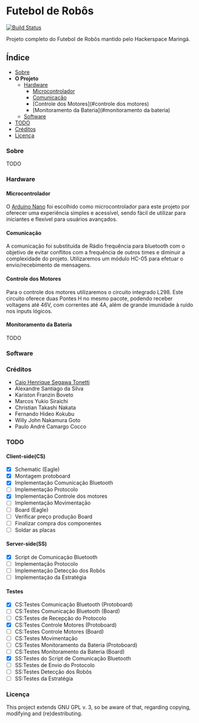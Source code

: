 # Futebol de Robôs

[![Build Status](https://travis-ci.org/HackerSpaceMaringa/FutebolRobosArduino.svg?branch=master)](https://travis-ci.org/HackerSpaceMaringa/FutebolRobosArduino)

Projeto completo do Futebol de Robôs mantido pelo Hackerspace Maringá.

## Índice

- [Sobre](#sobre)
- __O Projeto__
    - [Hardware](#hardware)
        - [Microcontrolador](#microcontrolador)
        - [Comunicação](#comunicação)
        - [Controle dos Motores](#controle dos motores)
        - [Monitoramento da Bateria](#monitoramento da bateria)
    - [Software](#software)
- [TODO](#todo)
- [Créditos](#créditos)
- [Licença](#licença)

### Sobre

TODO

### Hardware

#### Microcontrolador

O [Arduino Nano](https://www.arduino.cc/) foi escolhido como microcontrolador para este projeto por oferecer uma experiência simples e acessível, sendo fácil de utilizar para iniciantes e flexível para usuários avançados.

#### Comunicação

A comunicação foi substituída de Rádio frequência para bluetooth com o objetivo de evitar conflitos com a frequência de outros times e diminuir a complexidade do projeto. Utilizaremos um módulo HC-05 para efetuar o envio/recebimento de mensagens.

#### Controle dos Motores

Para o controle dos motores utilizaremos o circuito integrado L298. Este circuito oferece duas Pontes H no mesmo pacote, podendo receber voltagens até 46V, com correntes até 4A, além de grande imunidade à ruído nos inputs lógicos.

#### Monitoramento da Bateria

TODO

### Software

### Créditos
- [Caio Henrique Segawa Tonetti](github.com/lionswrath)
- Alexandre Santiago da Silva   
- Kariston Franzin Boveto 
- Marcos Yukio Siraichi
- Christian Takashi Nakata
- Fernando Hideo Kokubu
- Willy John Nakamura Goto
- Paulo André Camargo Cocco

### TODO

#### Client-side(CS)
- [x] Schematic (Eagle) 
- [x] Montagem protoboard
- [x] Implementação Comunicação Bluetooth
- [ ] Implementação Protocolo
- [x] Implementação Controle dos motores
- [ ] Implementação Movimentação
- [ ] Board (Eagle)
- [ ] Verificar preço produção Board
- [ ] Finalizar compra dos componentes
- [ ] Soldar as placas

#### Server-side(SS)
- [x] Script de Comunicação Bluetooth
- [ ] Implementação Protocolo
- [ ] Implementação Detecção dos Robôs
- [ ] Implementação da Estratégia

#### Testes
- [x] CS:Testes Comunicação Bluetooth (Protoboard)
- [ ] CS:Testes Comunicação Bluetooth (Board)
- [ ] CS:Testes de Recepção do Protocolo
- [x] CS:Testes Controle Motores (Protoboard)
- [ ] CS:Testes Controle Motores (Board)
- [ ] CS:Testes Movimentação
- [ ] CS:Testes Monitoramento da Bateria (Protoboard)
- [ ] CS:Testes Monitoramento da Bateria (Board)
- [x] SS:Testes do Script de Comunicação Bluetooth
- [ ] SS:Testes de Envio do Protocolo
- [ ] SS:Testes Detecção dos Robôs
- [ ] SS:Testes da Estratégia

### Licença
This project extends GNU GPL v. 3, so be aware of that, regarding copying, modifying and (re)destributing.

